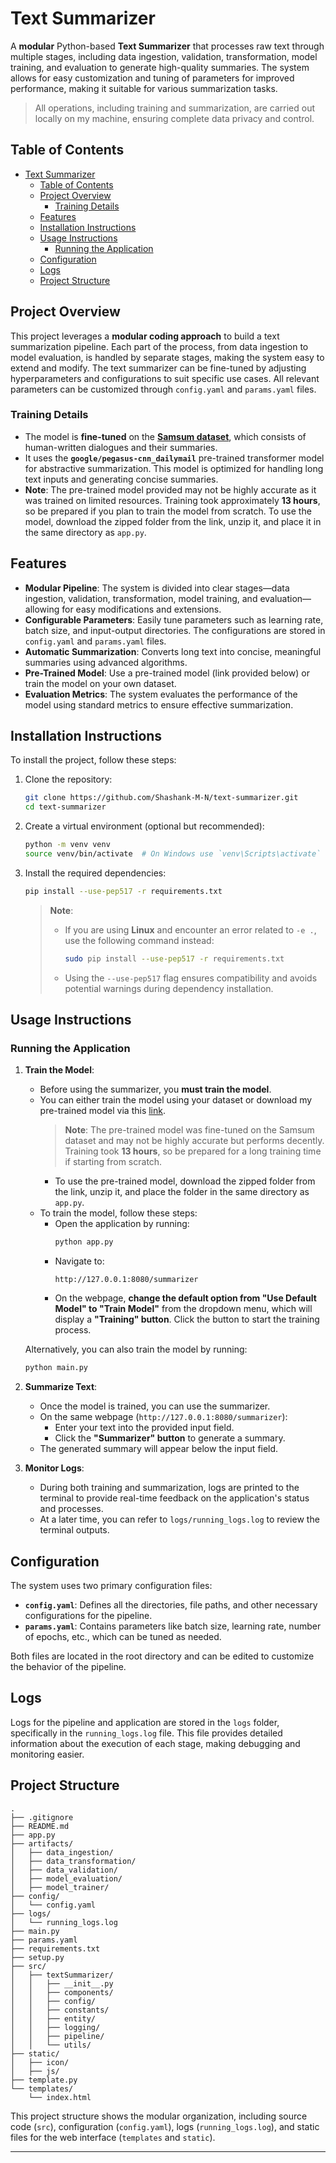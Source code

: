 # Text Summarizer  

A **modular** Python-based **Text Summarizer** that processes raw text through multiple stages, including data ingestion, validation, transformation, model training, and evaluation to generate high-quality summaries. The system allows for easy customization and tuning of parameters for improved performance, making it suitable for various summarization tasks.  

>All operations, including training and summarization, are carried out locally on my machine, ensuring complete data privacy and control.

## Table of Contents  

- [Text Summarizer](#text-summarizer)
  - [Table of Contents](#table-of-contents)
  - [Project Overview](#project-overview)
    - [Training Details](#training-details)
  - [Features](#features)
  - [Installation Instructions](#installation-instructions)
  - [Usage Instructions](#usage-instructions)
    - [Running the Application](#running-the-application)
  - [Configuration](#configuration)
  - [Logs](#logs)
  - [Project Structure](#project-structure)

## Project Overview  

This project leverages a **modular coding approach** to build a text summarization pipeline. Each part of the process, from data ingestion to model evaluation, is handled by separate stages, making the system easy to extend and modify. The text summarizer can be fine-tuned by adjusting hyperparameters and configurations to suit specific use cases. All relevant parameters can be customized through `config.yaml` and `params.yaml` files.  

### Training Details  

- The model is **fine-tuned** on the **[Samsum dataset](https://github.com/Shashank-M-N/Datasets/raw/main/summarizer-data.zip)**, which consists of human-written dialogues and their summaries.  
- It uses the **`google/pegasus-cnn_dailymail`** pre-trained transformer model for abstractive summarization. This model is optimized for handling long text inputs and generating concise summaries.  
- **Note**: The pre-trained model provided may not be highly accurate as it was trained on limited resources. Training took approximately **13 hours**, so be prepared if you plan to train the model from scratch. To use the model, download the zipped folder from the link, unzip it, and place it in the same directory as `app.py`.  

## Features  

- **Modular Pipeline**: The system is divided into clear stages—data ingestion, validation, transformation, model training, and evaluation—allowing for easy modifications and extensions.  
- **Configurable Parameters**: Easily tune parameters such as learning rate, batch size, and input-output directories. The configurations are stored in `config.yaml` and `params.yaml` files.  
- **Automatic Summarization**: Converts long text into concise, meaningful summaries using advanced algorithms.  
- **Pre-Trained Model**: Use a pre-trained model (link provided below) or train the model on your own dataset.  
- **Evaluation Metrics**: The system evaluates the performance of the model using standard metrics to ensure effective summarization.  

## Installation Instructions  

To install the project, follow these steps:  

1. Clone the repository:  
   ```bash  
   git clone https://github.com/Shashank-M-N/text-summarizer.git  
   cd text-summarizer  
   ```  

2. Create a virtual environment (optional but recommended):  
   ```bash  
   python -m venv venv  
   source venv/bin/activate  # On Windows use `venv\Scripts\activate`  
   ```  

3. Install the required dependencies:  
   ```bash  
   pip install --use-pep517 -r requirements.txt  
   ```  
   > **Note**:  
   > - If you are using **Linux** and encounter an error related to `-e .`, use the following command instead:  
   >   ```bash  
   >   sudo pip install --use-pep517 -r requirements.txt  
   >   ```  
   > - Using the `--use-pep517` flag ensures compatibility and avoids potential warnings during dependency installation.

## Usage Instructions  

### Running the Application  

1. **Train the Model**:  
   - Before using the summarizer, you **must train the model**.  
   - You can either train the model using your dataset or download my pre-trained model via this [link](https://mega.nz/file/uZ5mWSbL#pDyM8CGp60mVusBR_lGX5i8C5sH95EzzI7b82clD-nw).
     > **Note**: The pre-trained model was fine-tuned on the Samsum dataset and may not be highly accurate but performs decently. Training took **13 hours**, so be prepared for a long training time if starting from scratch.  
     - To use the pre-trained model, download the zipped folder from the link, unzip it, and place the folder in the same directory as `app.py`.  
   - To train the model, follow these steps:  
     - Open the application by running:  
       ```bash  
       python app.py  
       ```  
     - Navigate to:  
       ```  
       http://127.0.0.1:8080/summarizer  
       ```  
     - On the webpage, **change the default option from "Use Default Model" to "Train Model"** from the dropdown menu, which will display a **"Training" button**. Click the button to start the training process.  

   Alternatively, you can also train the model by running:  
   ```bash  
   python main.py  
   ```

2. **Summarize Text**:  
   - Once the model is trained, you can use the summarizer.  
   - On the same webpage (`http://127.0.0.1:8080/summarizer`):  
     - Enter your text into the provided input field.  
     - Click the **"Summarizer" button** to generate a summary.  
   - The generated summary will appear below the input field.  

3. **Monitor Logs**:  
   - During both training and summarization, logs are printed to the terminal to provide real-time feedback on the application's status and processes.  
   - At a later time, you can refer to `logs/running_logs.log` to review the terminal outputs. 

## Configuration  

The system uses two primary configuration files:  

- **`config.yaml`**: Defines all the directories, file paths, and other necessary configurations for the pipeline.  
- **`params.yaml`**: Contains parameters like batch size, learning rate, number of epochs, etc., which can be tuned as needed.  

Both files are located in the root directory and can be edited to customize the behavior of the pipeline.  

## Logs  

Logs for the pipeline and application are stored in the `logs` folder, specifically in the `running_logs.log` file. This file provides detailed information about the execution of each stage, making debugging and monitoring easier.  

## Project Structure  

```  
.  
├── .gitignore  
├── README.md  
├── app.py  
├── artifacts/  
│   ├── data_ingestion/  
│   ├── data_transformation/  
│   ├── data_validation/  
│   ├── model_evaluation/  
│   ├── model_trainer/  
├── config/  
│   └── config.yaml  
├── logs/  
│   └── running_logs.log  
├── main.py  
├── params.yaml  
├── requirements.txt  
├── setup.py  
├── src/  
│   ├── textSummarizer/  
│   │   ├── __init__.py  
│   │   ├── components/  
│   │   ├── config/  
│   │   ├── constants/  
│   │   ├── entity/  
│   │   ├── logging/  
│   │   ├── pipeline/  
│   │   └── utils/  
├── static/  
│   ├── icon/  
│   ├── js/  
├── template.py  
└── templates/  
    └── index.html  
```  

This project structure shows the modular organization, including source code (`src`), configuration (`config.yaml`), logs (`running_logs.log`), and static files for the web interface (`templates` and `static`).  

---